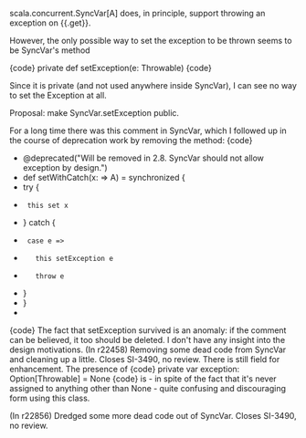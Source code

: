 scala.concurrent.SyncVar[A] does, in principle, support throwing an exception on {{.get}}.

However, the only possible way to set the exception to be thrown seems to be SyncVar's method

{code}
    private def setException(e: Throwable)
{code}

Since it is private (and not used anywhere inside SyncVar), I can see no way to set the Exception at all.

Proposal: make SyncVar.setException public.

For a long time there was this comment in SyncVar, which I followed up in the course of deprecation work by removing the method:
{code}
-  @deprecated("Will be removed in 2.8. SyncVar should not allow exception by design.")
-  def setWithCatch(x: => A) = synchronized {
-    try {
-      this set x
-    } catch {
-      case e =>
-        this setException e
-        throw e
-    }
-  }
-  
{code}
The fact that setException survived is an anomaly: if the comment can be believed, it too should be deleted.  I don't have any insight into the design motivations.
(In r22458) Removing some dead code from SyncVar and cleaning up a little.
Closes SI-3490, no review.
There is still field for enhancement. The presence of
{code}
 private var exception: Option[Throwable] = None
{code}
is - in spite of the fact that it's never assigned to anything other than None - quite confusing and discouraging form using this class.

(In r22856) Dredged some more dead code out of SyncVar.  Closes SI-3490, no review.
